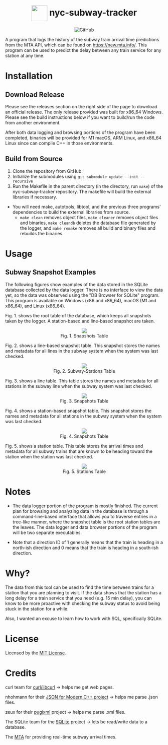 <h1 align=center> 
    <img src=".github/logo-centered-transparent.png" align=center width=50>  nyc-subway-tracker 
</h1>
<div align=center><img alt="GitHub" src="https://img.shields.io/github/license/molofgarb/nyc-subway-tracker"></div>

A program that logs the history of the subway train arrival time predictions from the MTA API, which can be found on https://new.mta.info/.
This program can be used to predict the delay between any train service for any station at any time.

# Installation
## Download Release
Please see the releases section on the right side of the page to download an official release. The only release provided was built for x86_64 Windows. Please see the build instructions below if you want to build/run the code from another environment.

After both data logging and browsing portions of the program have been completed, binaries will be provided for M1 macOS, ARM Linux, and x86_64 Linux since can compile C++ in those environments.

## Build from Source
1. Clone the repository from GitHub.
2. Initialize the submodules using `git submodule update --init --recursive`
3. Run the Makefile in the parent directory (in the directory, run `make`) of the nyc-subway-tracker repository. The makefile will build the external libraries if necessary.

- You will need make, autotools, libtool, and the previous three programs' dependencies to build the external libraries from source.
    - `make clean` removes object files, `make cleaner` removes object files and binaries, `make cleandb` deletes the database file generated by the logger, and `make remake` removes all build and binary files and rebuilds the binaries.

# Usage
## Subway Snapshot Examples
The following figures show examples of the data stored in the SQLite database collected by the data logger. There is no interface to view the data yet, so the data was observed using the "DB Browser for SQLite" program. This program is available on Windows (x86 and x86_64), macOS (M1 and x86_64), and Linux (x86_64).

Fig. 1. shows the root table of the database, which keeps all snapshots taken by the logger. A station-based and line-based snapshot are taken.
<div align=center>
    <img src=".github/snapshots-example.png" align=center><br>
    Fig. 1. Snapshots Table
</div>

Fig. 2. shows a line-based snapshot table. This snapshot stores the names and metadata for all lines in the subway system when the system was last checked.
<div align=center>
    <img src=".github/subway-lines-example.png" align=center><br>
    Fig. 2. Subway-Stations Table
</div>

Fig. 3. shows a line table. This table stores the names and metadata for all stations in the subway line when the subway system was last checked.
<div align=center>
    <img src=".github/line-example.png" align=center><br>
    Fig. 3. Snapshots Table
</div>

Fig. 4. shows a station-based snapshot table. This snapshot stores the names and metadata for all stations in the subway system when the system was last checked.
<div align=center>
    <img src=".github/subway-stations-example.png" align=center><br>
    Fig. 4. Snapshots Table
</div>

Fig. 5. shows a station table. This table stores the arrival times and metadata for all subway trains that are known to be heading toward the station when the station was last checked.
<div align=center>
    <img src=".github/station-example.png" align=center><br>
    Fig. 5. Stations Table
</div>

# Notes 
- The data logger portion of the program is mostly finished. The current plan for browsing and analyzing data in the database is through a command-line-based interface that allows you to traverse entries in a tree-like manner, where the snapshot table is the root station tables are the leaves. The data logger and data browser portions of the program will be two separate executables.

- Note that a direction ID of 1 generally means that the train is heading in a north-ish direction and 0 means that the train is heading in a south-ish direction.

# Why?
The data from this tool can be used to find the time between trains for a station that you are planning to visit. If the data shows that the station has a long delay for a train service that you need (e.g. 15 min delay), you can know to be more proactive with checking the subway status to avoid being stuck in the station for a while.

Also, I wanted an excuse to learn how to work with SQL, specifically SQLite.

# License
Licensed by the [MIT License](https://github.com/molofgarb/nyc-subway-tracker/blob/main/LICENSE).

# Credits
curl team for [curl/libcurl](https://github.com/curl/curl) -> helps me get web pages.

nhohmann for their [JSON for Modern C++ project](https://github.com/nlohmann/json) -> helps me parse .json files.

zeux for their [pugixml](https://github.com/zeux/pugixml) project -> helps me parse .xml files.

The SQLite team for the [SQLite](https://www.sqlite.org/index.html) project -> lets be read/write data to a database.

The [MTA](https://new.mta.info/) for providing real-time subway arrival times.